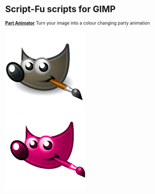 # Script-Fu scripts for GIMP

**[Part Animator](party-animator.scm)**
Turn your image into a colour changing party animation

<img src="demo/party-animator/before.png" width="256"/> <img src="demo/party-animator/after.gif" width="256"/>
